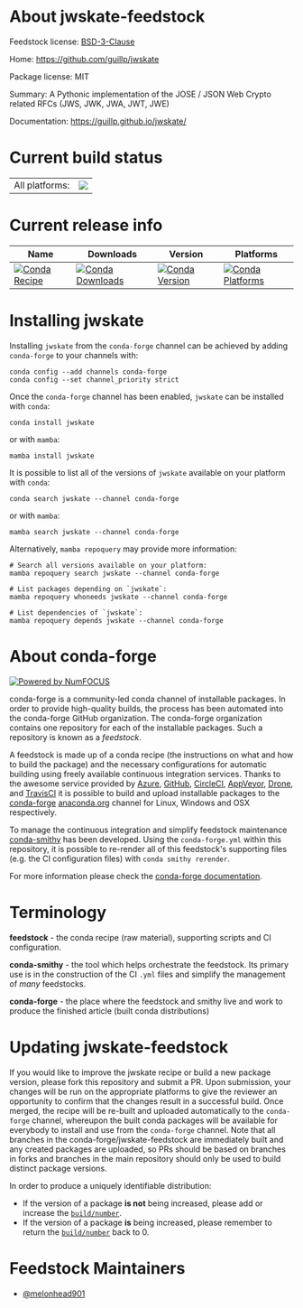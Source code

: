 About jwskate-feedstock
=======================

Feedstock license: [BSD-3-Clause](https://github.com/conda-forge/jwskate-feedstock/blob/main/LICENSE.txt)

Home: https://github.com/guillp/jwskate

Package license: MIT

Summary: A Pythonic implementation of the JOSE / JSON Web Crypto related RFCs (JWS, JWK, JWA, JWT, JWE)

Documentation: https://guillp.github.io/jwskate/

Current build status
====================


<table><tr><td>All platforms:</td>
    <td>
      <a href="https://dev.azure.com/conda-forge/feedstock-builds/_build/latest?definitionId=22865&branchName=main">
        <img src="https://dev.azure.com/conda-forge/feedstock-builds/_apis/build/status/jwskate-feedstock?branchName=main">
      </a>
    </td>
  </tr>
</table>

Current release info
====================

| Name | Downloads | Version | Platforms |
| --- | --- | --- | --- |
| [![Conda Recipe](https://img.shields.io/badge/recipe-jwskate-green.svg)](https://anaconda.org/conda-forge/jwskate) | [![Conda Downloads](https://img.shields.io/conda/dn/conda-forge/jwskate.svg)](https://anaconda.org/conda-forge/jwskate) | [![Conda Version](https://img.shields.io/conda/vn/conda-forge/jwskate.svg)](https://anaconda.org/conda-forge/jwskate) | [![Conda Platforms](https://img.shields.io/conda/pn/conda-forge/jwskate.svg)](https://anaconda.org/conda-forge/jwskate) |

Installing jwskate
==================

Installing `jwskate` from the `conda-forge` channel can be achieved by adding `conda-forge` to your channels with:

```
conda config --add channels conda-forge
conda config --set channel_priority strict
```

Once the `conda-forge` channel has been enabled, `jwskate` can be installed with `conda`:

```
conda install jwskate
```

or with `mamba`:

```
mamba install jwskate
```

It is possible to list all of the versions of `jwskate` available on your platform with `conda`:

```
conda search jwskate --channel conda-forge
```

or with `mamba`:

```
mamba search jwskate --channel conda-forge
```

Alternatively, `mamba repoquery` may provide more information:

```
# Search all versions available on your platform:
mamba repoquery search jwskate --channel conda-forge

# List packages depending on `jwskate`:
mamba repoquery whoneeds jwskate --channel conda-forge

# List dependencies of `jwskate`:
mamba repoquery depends jwskate --channel conda-forge
```


About conda-forge
=================

[![Powered by
NumFOCUS](https://img.shields.io/badge/powered%20by-NumFOCUS-orange.svg?style=flat&colorA=E1523D&colorB=007D8A)](https://numfocus.org)

conda-forge is a community-led conda channel of installable packages.
In order to provide high-quality builds, the process has been automated into the
conda-forge GitHub organization. The conda-forge organization contains one repository
for each of the installable packages. Such a repository is known as a *feedstock*.

A feedstock is made up of a conda recipe (the instructions on what and how to build
the package) and the necessary configurations for automatic building using freely
available continuous integration services. Thanks to the awesome service provided by
[Azure](https://azure.microsoft.com/en-us/services/devops/), [GitHub](https://github.com/),
[CircleCI](https://circleci.com/), [AppVeyor](https://www.appveyor.com/),
[Drone](https://cloud.drone.io/welcome), and [TravisCI](https://travis-ci.com/)
it is possible to build and upload installable packages to the
[conda-forge](https://anaconda.org/conda-forge) [anaconda.org](https://anaconda.org/)
channel for Linux, Windows and OSX respectively.

To manage the continuous integration and simplify feedstock maintenance
[conda-smithy](https://github.com/conda-forge/conda-smithy) has been developed.
Using the ``conda-forge.yml`` within this repository, it is possible to re-render all of
this feedstock's supporting files (e.g. the CI configuration files) with ``conda smithy rerender``.

For more information please check the [conda-forge documentation](https://conda-forge.org/docs/).

Terminology
===========

**feedstock** - the conda recipe (raw material), supporting scripts and CI configuration.

**conda-smithy** - the tool which helps orchestrate the feedstock.
                   Its primary use is in the construction of the CI ``.yml`` files
                   and simplify the management of *many* feedstocks.

**conda-forge** - the place where the feedstock and smithy live and work to
                  produce the finished article (built conda distributions)


Updating jwskate-feedstock
==========================

If you would like to improve the jwskate recipe or build a new
package version, please fork this repository and submit a PR. Upon submission,
your changes will be run on the appropriate platforms to give the reviewer an
opportunity to confirm that the changes result in a successful build. Once
merged, the recipe will be re-built and uploaded automatically to the
`conda-forge` channel, whereupon the built conda packages will be available for
everybody to install and use from the `conda-forge` channel.
Note that all branches in the conda-forge/jwskate-feedstock are
immediately built and any created packages are uploaded, so PRs should be based
on branches in forks and branches in the main repository should only be used to
build distinct package versions.

In order to produce a uniquely identifiable distribution:
 * If the version of a package **is not** being increased, please add or increase
   the [``build/number``](https://docs.conda.io/projects/conda-build/en/latest/resources/define-metadata.html#build-number-and-string).
 * If the version of a package **is** being increased, please remember to return
   the [``build/number``](https://docs.conda.io/projects/conda-build/en/latest/resources/define-metadata.html#build-number-and-string)
   back to 0.

Feedstock Maintainers
=====================

* [@melonhead901](https://github.com/melonhead901/)

